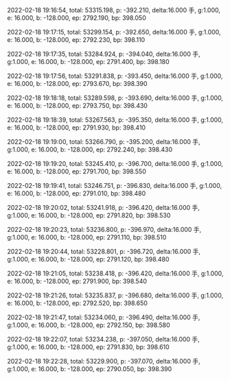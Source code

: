 2022-02-18 19:16:54, total: 53315.198, p: -392.210, delta:16.000 手, g:1.000, e: 16.000, b: -128.000, ep: 2792.190, bp: 398.050

2022-02-18 19:17:15, total: 53299.154, p: -392.650, delta:16.000 手, g:1.000, e: 16.000, b: -128.000, ep: 2792.230, bp: 398.110

2022-02-18 19:17:35, total: 53284.924, p: -394.040, delta:16.000 手, g:1.000, e: 16.000, b: -128.000, ep: 2791.400, bp: 398.180

2022-02-18 19:17:56, total: 53291.838, p: -393.450, delta:16.000 手, g:1.000, e: 16.000, b: -128.000, ep: 2793.670, bp: 398.390

2022-02-18 19:18:18, total: 53289.598, p: -393.690, delta:16.000 手, g:1.000, e: 16.000, b: -128.000, ep: 2793.750, bp: 398.430

2022-02-18 19:18:39, total: 53267.563, p: -395.350, delta:16.000 手, g:1.000, e: 16.000, b: -128.000, ep: 2791.930, bp: 398.410

2022-02-18 19:19:00, total: 53266.790, p: -395.200, delta:16.000 手, g:1.000, e: 16.000, b: -128.000, ep: 2792.240, bp: 398.430

2022-02-18 19:19:20, total: 53245.410, p: -396.700, delta:16.000 手, g:1.000, e: 16.000, b: -128.000, ep: 2791.700, bp: 398.550

2022-02-18 19:19:41, total: 53246.751, p: -396.830, delta:16.000 手, g:1.000, e: 16.000, b: -128.000, ep: 2791.010, bp: 398.480

2022-02-18 19:20:02, total: 53241.918, p: -396.420, delta:16.000 手, g:1.000, e: 16.000, b: -128.000, ep: 2791.820, bp: 398.530

2022-02-18 19:20:23, total: 53236.800, p: -396.970, delta:16.000 手, g:1.000, e: 16.000, b: -128.000, ep: 2791.110, bp: 398.510

2022-02-18 19:20:44, total: 53228.801, p: -396.720, delta:16.000 手, g:1.000, e: 16.000, b: -128.000, ep: 2791.120, bp: 398.480

2022-02-18 19:21:05, total: 53238.418, p: -396.420, delta:16.000 手, g:1.000, e: 16.000, b: -128.000, ep: 2791.900, bp: 398.540

2022-02-18 19:21:26, total: 53235.837, p: -396.680, delta:16.000 手, g:1.000, e: 16.000, b: -128.000, ep: 2792.520, bp: 398.650

2022-02-18 19:21:47, total: 53234.060, p: -396.490, delta:16.000 手, g:1.000, e: 16.000, b: -128.000, ep: 2792.150, bp: 398.580

2022-02-18 19:22:07, total: 53234.238, p: -397.050, delta:16.000 手, g:1.000, e: 16.000, b: -128.000, ep: 2791.830, bp: 398.610

2022-02-18 19:22:28, total: 53229.900, p: -397.070, delta:16.000 手, g:1.000, e: 16.000, b: -128.000, ep: 2790.050, bp: 398.390